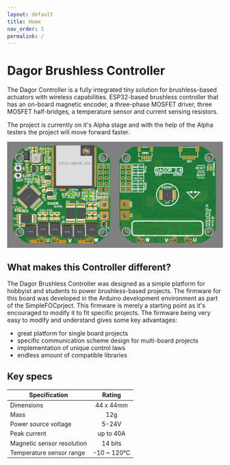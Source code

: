 ```yaml
---
layout: default
title: Home
nav_order: 1
permalink: /
---
```


# Dagor Brushless Controller


The Dagor Controller is a fully integrated tiny solution for brushless-based actuators with wireless capabilities. ESP32-based brushless controller that has an on-board magnetic encoder, a three-phase MOSFET driver, three MOSFET half-bridges, a temperature sensor and current sensing resistors.

The project is currently on it's Alpha stage and with the help of the Alpha testers the project will move forward faster.

![DagorBoard](Images/DagorAlpha.png)

## What makes this Controller different?

The Dagor Brushless Controller was designed as a simple platform for hobbyist and students to power brushless-based projects. The firmware for this board was developed in the Arduino development environment as part of the SimpleFOCprject. This firmware is merely a starting point as it's encouraged to modify it to fit specific projects. The firmware being very easy to modify and understand gives some key advantages:
- great platform for single board projects 
- specific communication scheme design for multi-board projects
- implementation of unique control laws
- endless amount of compatible libraries


## Key specs
| Specification    | Rating          |
| ------------- |:-------------:|
| Dimensions      | 44 x 44mm |
| Mass    | 12g |
| Power source voltage      | 5-24V |
| Peak current   | up to 40A |
| Magnetic sensor resolution | 14 bits |
| Temperature sensor range | -10 ~ 120°C |
